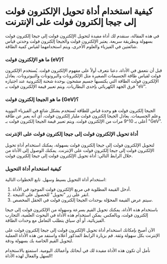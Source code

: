 كيفية استخدام أداة تحويل الإلكترون فولت إلى جيجا إلكترون فولت على الإنترنت
==========================================================================

في هذه المقالة، سنقدم لك أداة مفيدة لتحويل الإلكترون فولت إلى جيجا إلكترون فولت بسهولة وبطريقة سريعة. يعتبر الإلكترون فولت والجيجا إلكترون فولت وحدتي قياس شائعتين في الفيزياء والعلوم الأخرى، ويتم استخدامهما لقياس كمية الطاقة.

### ما هو الإلكترون فولت (eV)؟

قبل أن نتعمق في الأداة، دعنا نتعرف أولاً على مفهوم الإلكترون فولت. يُستخدم الإلكترون فولت لقياس طاقة الجسيمات الصغيرة مثل الإلكترونات والبروتونات والنيوترونات. يعادل الإلكترون فولت الطاقة التي يكتسبها جسيم مشحون بوحدة شحنة إلكترونية عند اجتيازه فرق الجهد الكهربائي بإحدى البطاريات. ويتم تعبير قيمة الإلكترون فولت بـ "eV".

### ما هو الجيجا إلكترون فولت (GeV)؟

الجيجا إلكترون فولت هو وحدة قياس للطاقة تُستخدم بشكل شائع في الفيزياء النووية وعلم الجسيمات. يعادل الجيجا إلكترون فولت مليار إلكترون فولت، أي أنه يعبر عن طاقة أعلى بـ 10^9 مرات من الإلكترون فولت. ويتم تعبير قيمة الجيجا إلكترون فولت بـ "GeV".

### أداة تحويل الإلكترون فولت إلى جيجا إلكترون فولت على الإنترنت

لتحويل الإلكترون فولت إلى جيجا إلكترون فولت بسهولة، يمكنك استخدام أداة تحويل الإلكترون فولت إلى جيجا إلكترون فولت على الإنترنت. يمكنك الوصول إلى الأداة من خلال الرابط التالي: أداة تحويل الإلكترون فولت إلى جيجا إلكترون فولت.

### كيفية استخدام أداة التحويل

استخدام أداة التحويل بسيط وسهل. تابع الخطوات التالية:

1. أدخل القيمة المطلوبة في مربع الإلكترون فولت الموجود في الأداة.
2. انقر على زر "تحويل" للحصول على النتيجة.
3. سيتم عرض القيمة المحوّلة بوحدات الجيجا إلكترون فولت في الحقل المخصص.

باستخدام هذه الأداة، يمكنك تحويل القيم بسرعة وسهولة من الإلكترون فولت إلى جيجا إلكترون فولت، وبالعكس. يمكن استخدام هذه الأداة في البحوث العلمية، التجارب الفيزيائية، أو أي سياق يتطلب التعامل مع وحدات الطاقة.

الآن أصبح بإمكانك استخدام أداة تحويل الإلكترون فولت إلى جيجا إلكترون فولت على الإنترنت بكل سهولة وثقة. قم بزيارة الرابط المذكور أعلاه واستفد من هذه الأداة العملية لتحويل القيم الخاصة بك بسهولة ودقة.

نأمل أن تكون هذه الأداة مفيدة لك في أبحاثك وأعمالك اليومية. استمتع بالاستخدام السهل والفعال لهذه الأداة!